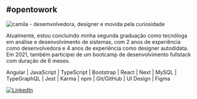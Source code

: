 ## #opentowork

<img src="https://raw.githubusercontent.com/camilafrangel/camilafrangel/main/github-cover.png" alt="camila - desemvolvedora, designer e movida pela curiosidade">

Atualmente, estou concluindo minha segunda graduação como tecnóloga em análise e desenvolvimento de sistemas, com 2 anos de experiência como desenvolvedora e 4 anos de experiência como designer autodidata. Em 2021, também participei de um bootcamp de desenvolvimento fullstack com duração de 6 meses.

Angular | JavaScript | TypeScript | Bootstrap | React | Next | MySQL | TypeGraphQL | Jest | Karma | npm | Git/GitHub | UI Design | Figma


<a href="https://www.linkedin.com/in/camilafrangel/" title="LinkedIn">
<img src="https://img.shields.io/badge/-Linkedin-0e76a8?style=flat-square&logo=Linkedin&logoColor=white&link=LINK-DO-SEU-LINKEDIN" alt="LinkedIn"/></a>

